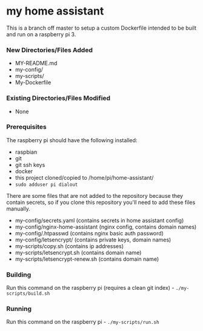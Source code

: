 # my home assistant

This is a branch off master to setup a custom Dockerfile intended to be built and run on a raspberry pi 3.

### New Directories/Files Added

- MY-README.md
- my-config/
- my-scripts/
- My-Dockerfile

### Existing Directories/Files Modified

- None

### Prerequisites

The raspberry pi should have the following installed:

- raspbian
- git
- git ssh keys
- docker
- this project cloned/copied to /home/pi/home-assistant/
- `sudo adduser pi dialout`

There are some files that are not added to the repository because they contain secrets, so if you clone this repository you'll need to add these files manually.

- my-config/secrets.yaml (contains secrets in home assistant config)
- my-config/nginx-home-assistant (nginx config, contains domain names)
- my-config/.htpasswd (contains nginx basic auth password)
- my-config/letsencrypt/ (contains private keys, domain names)
- my-scripts/copy.sh (contains ip addresses)
- my-scripts/letsencrypt.sh (contains domain name)
- my-scripts/letsencrypt-renew.sh (contains domain name)

### Building

Run this command on the raspberry pi (requires a clean git index) - `./my-scripts/build.sh`

### Running

Run this command on the raspberry pi - `./my-scripts/run.sh`
